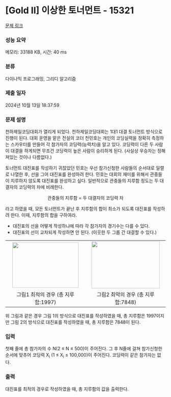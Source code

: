 # [Gold II] 이상한 토너먼트 - 15321 

[문제 링크](https://www.acmicpc.net/problem/15321) 

### 성능 요약

메모리: 33188 KB, 시간: 40 ms

### 분류

다이나믹 프로그래밍, 그리디 알고리즘

### 제출 일자

2024년 10월 13일 18:37:59

### 문제 설명

<p>천하제일코딩대회가 열리게 되었다. 천하제일코딩대회는 1대1 대결 토너먼트 방식으로 진행이 된다. 대회 운영을 맡은 전설의 코더 천민호는 개인의 코딩실력을 정확히 측정하는 스카우터를 만들어 각 참가자의 코딩력(능력치)을 알고 있다. 코딩력이 다른 두 사람이 대결을 하게되면 무조건 코딩력이 높은 사람이 승리하게 된다. (사실상 우승자는 정해져있는 것이나 다름없다.)</p>

<p>토너먼트 대진표를 작성하기 귀찮았던 민호는 우선 참가신청한 사람들의 순서대로 일렬로 나열한 후, 선을 그어 대진표를 완성하려 한다. 민호는 대회의 재미를 위해서 관중들이 지루하지 않도록 대진표를 완성하고 싶다. 일반적으로 관중들의 지루함 정도는 두 대결자의 코딩력의 차에 비례한다. </p>

<p style="text-align:center">관중들의 지루함 = 두 대결자의 코딩력 차</p>

<p>라고 하였을 때, 모든 토너먼트가 끝난 후 지루함의 합이 최소가 되도록 대진표를 작성하려 한다. 이때, 지루함의 합을 구하여라.</p>

<ul>
	<li>대진표의 선을 어떻게 작성하냐에 따라 각 참가자의 경기수는 다를 수 있다.</li>
	<li>대진표의 선이 교차되게 작성하면 안 된다. (이웃한 두 그룹 간 대결할 수 있다.)</li>
</ul>

<table class="table table-bordered" style="width:100%">
	<tbody>
		<tr>
			<td style="text-align:center; width:50%"><img alt="" src="https://onlinejudgeimages.s3-ap-northeast-1.amazonaws.com/problem/15321/1.png" style="height:143px; width:208px"></td>
			<td style="text-align:center; width:50%"><img alt="" src="https://onlinejudgeimages.s3-ap-northeast-1.amazonaws.com/problem/15321/2.png" style="height:148px; width:214px"></td>
		</tr>
		<tr>
			<td style="text-align:center; width:50%">그림1  최적의 경우 (총 지루함:1997)</td>
			<td style="text-align:center; width:50%">그림2 최악의 경우 (총 지루함:7848)</td>
		</tr>
	</tbody>
</table>

<p>위 그림과 같은 경우 그림 1의 방식으로 대진표를 작성하였을 때, 총 지루함은 1997이지만 그림 2의 방식으로 대진표를 작성하였을 때, 총 지루함은 7848이 된다.</p>

### 입력 

 <p>첫째 줄에 총 참가자의 수 N(2 ≤ N ≤ 500)이 주어진다. 그 후 N줄에 걸쳐 참가신청한 순서에 맞추어 코딩력 X<sub>i</sub> (1 ≤ X<sub>i</sub> ≤ 100,000)이 주어진다. 코딩력이 같은 참가자는 없다.</p>

### 출력 

 <p>대진표를 최적의 경우로 작성하였을 때, 총 지루함의 값을 출력한다.</p>

